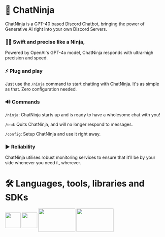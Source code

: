 # 🚀 ChatNinja 

ChatNinja is a GPT-40 based Discord Chatbot, bringing the power of Generative AI right into your own Discord Servers.

### 🥷🏼 Swift and precise like a Ninja, 
Powered by OpenAI's GPT-4o model, ChatNinja responds with ultra-high precision and speed.

### ⚡️ Plug and play
Just use the `/ninja` command to start chatting with ChatNinja. It's as simple as that. Zero configuration needed.

### 🔊 Commands
`/ninja`: ChatNinja starts up and is ready to have a wholesome chat with you!

`/end`: Quits ChatNinja, and will no longer respond to messages. 

`/config`: Setup ChatNinja and use it right away.

### ▶️ Reliability
ChatNinja utilises robust monitoring services to ensure that it'll be by your side whenever you need it, wherever.

# 🛠️ Languages, tools, libraries and SDKs
<p align='left'>
  <a href="https://developer.mozilla.org/en-US/docs/Web/JavaScript" title="Javascript"><img src="https://github.com/Sadliquid/Sadliquid/assets/131176908/7da7fe79-fc28-41d3-8978-c52c6e54d62e" width="50" height="50" align="center"></a>
  <a href="https://nodejs.org/en" title="Node.js"><img src="https://github.com/Sadliquid/ChatNinja/assets/131176908/ecee4637-1012-4bfb-ad80-0448e1bc13ab" width="50" height="50" align="center"></a>
  <a href="https://discord.js.org" title="Discord.js"><img src="https://github.com/Sadliquid/ChatNinja/assets/131176908/bf46b2ca-ec80-494f-9dcc-4fb2ee05bd86" width="120" height="75" align="center"></a>
  <a href="https://openai.com" title="OpenAI API"><img src="https://github.com/Sadliquid/ChatNinja/assets/131176908/0209b815-99d6-41b4-9e97-ae1d151913fc" width="120" height="75" align="center"></a>
</p>
